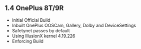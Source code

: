 ## 1.4 OnePlus 8T/9R

- Initial Official Build
- Inbuilt OnePlus OOSCam, Gallery, Dolby and DeviceSettings
- Safetynet passes by default
- Using IllusionX kernel 4.19.226
- Enforcing Build
